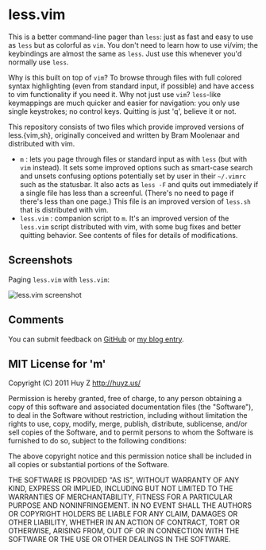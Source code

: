 less.vim
========
This is a better command-line pager than `less`: just as fast and easy to use
as `less` but as colorful as `vim`.  You don't need to learn how to use
vi/vim; the keybindings are almost the same as `less`.  Just use this whenever
you'd normally use `less`.

Why is this built on top of `vim`? To browse through files with full colored
syntax highlighting (even from standard input, if possible) and have access to
vim functionality if you need it. Why not just use `vim`? `less`-like
keymappings are much quicker and easier for navigation: you only use single
keystrokes; no control keys. Quitting is just 'q', believe it or not.

This repository consists of two files which provide improved versions of
less.{vim,sh}, originally conceived and written by Bram Moolenaar and
distributed with vim.

*   `m` : lets you page through files or standard input as with `less` (but
    with `vim` instead). It sets some improved options such as smart-case
    search and unsets confusing options potentially set by user in their
    `~/.vimrc` such as the statusbar. It also acts as `less -F` and quits out
    immediately if a single file has less than a screenful. (There's no need to
    page if there's less than one page.) This file is an improved version of
    `less.sh` that is distributed with vim.
*   `less.vim` : companion script to `m`.  It's an improved version of the
    `less.vim` script distributed with vim, with some bug fixes and better
    quitting behavior. See contents of files for details of modifications.

Screenshots
-----------
Paging `less.vim` with `less.vim`:

![less.vim screenshot](less.vim/raw/master/img/screenshot-less.vim.png)

Comments
--------
You can submit feedback on [GitHub](https://github.com/huyz/less.vim/issues) or
[my blog entry](http://huyz.us/2011/a-less-like-pager-with-color-syntax-highlighting/).

MIT License for 'm'
-------------------
Copyright (C) 2011 Huy Z  http://huyz.us/

Permission is hereby granted, free of charge, to any person obtaining
a copy of this software and associated documentation files (the
"Software"), to deal in the Software without restriction, including
without limitation the rights to use, copy, modify, merge, publish,
distribute, sublicense, and/or sell copies of the Software, and to
permit persons to whom the Software is furnished to do so, subject to
the following conditions:

The above copyright notice and this permission notice shall be
included in all copies or substantial portions of the Software.

THE SOFTWARE IS PROVIDED "AS IS", WITHOUT WARRANTY OF ANY KIND,
EXPRESS OR IMPLIED, INCLUDING BUT NOT LIMITED TO THE WARRANTIES OF
MERCHANTABILITY, FITNESS FOR A PARTICULAR PURPOSE AND
NONINFRINGEMENT. IN NO EVENT SHALL THE AUTHORS OR COPYRIGHT HOLDERS BE
LIABLE FOR ANY CLAIM, DAMAGES OR OTHER LIABILITY, WHETHER IN AN ACTION
OF CONTRACT, TORT OR OTHERWISE, ARISING FROM, OUT OF OR IN CONNECTION
WITH THE SOFTWARE OR THE USE OR OTHER DEALINGS IN THE SOFTWARE.

